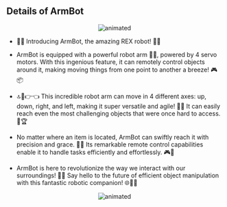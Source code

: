## Details of ArmBot

<p align="center">
  <img src="https://user-images.githubusercontent.com/112697142/229712005-29947455-4c3f-47db-8214-be6652d79131.gif" alt="animated" />
</p>

* 🤖💪 Introducing ArmBot, the amazing REX robot! 🚀🤖

* ArmBot is equipped with a powerful robot arm 🤖💪, powered by 4 servo motors. With this ingenious feature, it can remotely control objects around it, making moving things from one point to another a breeze! 🎮📦

* 🔝🔽👉👈 This incredible robot arm can move in 4 different axes: up, down, right, and left, making it super versatile and agile! 💨💨 It can easily reach even the most challenging objects that were once hard to access. 🎯🏆

* No matter where an item is located, ArmBot can swiftly reach it with precision and grace. 🏹💨 Its remarkable remote control capabilities enable it to handle tasks efficiently and effortlessly. 🎮🚀

* ArmBot is here to revolutionize the way we interact with our surroundings! 🌟💫 Say hello to the future of efficient object manipulation with this fantastic robotic companion! 🌐🌌🤖

<p align="center">
  <img src="https://user-images.githubusercontent.com/112697142/229811200-1524aba2-5395-4e89-839e-a1b8bd28d55f.gif" alt="animated" />
</p>
